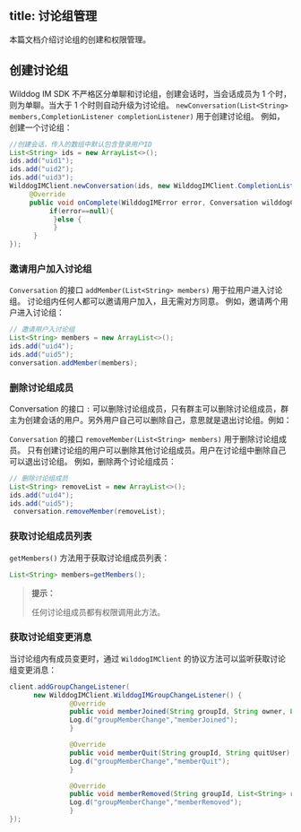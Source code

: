 title: 讨论组管理
---

本篇文档介绍讨论组的创建和权限管理。



## 创建讨论组
Wilddog IM SDK 不严格区分单聊和讨论组，创建会话时，当会话成员为 1 个时，则为单聊。当大于 1 个时则自动升级为讨论组。
`newConversation(List<String> members,CompletionListener completionListener)` 用于创建讨论组。
例如，创建一个讨论组：

```java
//创建会话，传入的数组中默认包含登录用户ID
List<String> ids = new ArrayList<>();
ids.add("uid1");
ids.add("uid2");
ids.add("uid3");
WilddogIMClient.newConversation(ids, new WilddogIMClient.CompletionListener() {
     @Override
     public void onComplete(WilddogIMError error, Conversation wilddogConversation) {
          if(error==null){
           }else {
           }
      }
});

```

### 邀请用户加入讨论组

`Conversation` 的接口 `addMember(List<String> members)` 用于拉用户进入讨论组。
讨论组内任何人都可以邀请用户加入，且无需对方同意。
例如，邀请两个用户进入讨论组：

```java
// 邀请用户入讨论组
List<String> members = new ArrayList<>();
ids.add("uid4");
ids.add("uid5");
conversation.addMember(members);
```
 
### 删除讨论组成员

Conversation 的接口 `:` 可以删除讨论组成员，只有群主可以删除讨论组成员，群主为创建会话的用户。另外用户自己可以删除自己，意思就是退出讨论组。例如：

`Conversation` 的接口 `removeMember(List<String> members)` 用于删除讨论组成员。
只有创建讨论组的用户可以删除其他讨论组成员。用户在讨论组中删除自己可以退出讨论组。
例如，删除两个讨论组成员：
```java
// 删除讨论组成员
List<String> removeList = new ArrayList<>();
ids.add("uid4");
ids.add("uid5");
 conversation.removeMember(removeList);
```

### 获取讨论组成员列表

`getMembers()` 方法用于获取讨论组成员列表：
```java
List<String> members=getMembers();
```
<blockquote class="notice">
  <p><strong>提示：</strong></p>
  任何讨论组成员都有权限调用此方法。
</blockquote>


### 获取讨论组变更消息

当讨论组内有成员变更时，通过 `WilddogIMClient` 的协议方法可以监听获取讨论组变更消息：

```java
client.addGroupChangeListener(
      new WilddogIMClient.WilddogIMGroupChangeListener() {
               @Override
               public void memberJoined(String groupId, String owner, List<String> joinedUsers) {
               Log.d("groupMemberChange","memberJoined");
               }

               @Override
               public void memberQuit(String groupId, String quitUser) {
               Log.d("groupMemberChange","memberQuit");
               }

               @Override
               public void memberRemoved(String groupId, List<String> removeUsers) {
               Log.d("groupMemberChange","memberRemoved");
               }
});
```

 
 